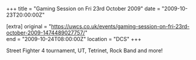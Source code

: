 +++
title = "Gaming Session on Fri 23rd October 2009"
date = "2009-10-23T20:00:00Z"

[extra]
original = "https://uwcs.co.uk/events/gaming-session-on-fri-23rd-october-2009-1474489027757/"    
end = "2009-10-24T08:00:00Z"
location = "DCS"
+++

Street Fighter 4 tournament, UT, Tetrinet, Rock Band and more\!

